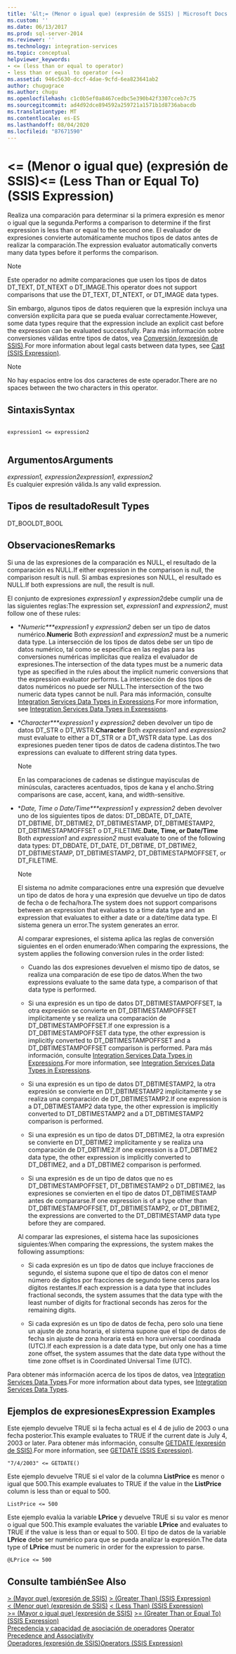 ```yaml
---
title: '&lt;= (Menor o igual que) (expresión de SSIS) | Microsoft Docs'
ms.custom: ''
ms.date: 06/13/2017
ms.prod: sql-server-2014
ms.reviewer: ''
ms.technology: integration-services
ms.topic: conceptual
helpviewer_keywords:
- <= (less than or equal to operator)
- less than or equal to operator (<=)
ms.assetid: 946c5630-dccf-4dae-9cfd-6ea823641ab2
author: chugugrace
ms.author: chugu
ms.openlocfilehash: c1c0b5ef0a8467cedbc5e390b42f3307cceb7c75
ms.sourcegitcommit: ad4d92dce894592a259721a1571b1d8736abacdb
ms.translationtype: MT
ms.contentlocale: es-ES
ms.lasthandoff: 08/04/2020
ms.locfileid: "87671590"
---
```

# <a name="lt-less-than-or-equal-to-ssis-expression"></a><span data-ttu-id="1107c-102">&lt;= (Menor o igual que) (expresión de SSIS)</span><span class="sxs-lookup"><span data-stu-id="1107c-102">&lt;= (Less Than or Equal To) (SSIS Expression)</span></span>
  <span data-ttu-id="1107c-103">Realiza una comparación para determinar si la primera expresión es menor o igual que la segunda.</span><span class="sxs-lookup"><span data-stu-id="1107c-103">Performs a comparison to determine if the first expression is less than or equal to the second one.</span></span> <span data-ttu-id="1107c-104">El evaluador de expresiones convierte automáticamente muchos tipos de datos antes de realizar la comparación.</span><span class="sxs-lookup"><span data-stu-id="1107c-104">The expression evaluator automatically converts many data types before it performs the comparison.</span></span>  
  
> [!NOTE]  
>  <span data-ttu-id="1107c-105">Este operador no admite comparaciones que usen los tipos de datos DT_TEXT, DT_NTEXT o DT_IMAGE.</span><span class="sxs-lookup"><span data-stu-id="1107c-105">This operator does not support comparisons that use the DT_TEXT, DT_NTEXT, or DT_IMAGE data types.</span></span>  
  
 <span data-ttu-id="1107c-106">Sin embargo, algunos tipos de datos requieren que la expresión incluya una conversión explícita para que se pueda evaluar correctamente.</span><span class="sxs-lookup"><span data-stu-id="1107c-106">However, some data types require that the expression include an explicit cast before the expression can be evaluated successfully.</span></span> <span data-ttu-id="1107c-107">Para más información sobre conversiones válidas entre tipos de datos, vea [Conversión &#40;expresión de SSIS&#41;](cast-ssis-expression.md).</span><span class="sxs-lookup"><span data-stu-id="1107c-107">For more information about legal casts between data types, see [Cast &#40;SSIS Expression&#41;](cast-ssis-expression.md).</span></span>  
  
> [!NOTE]  
>  <span data-ttu-id="1107c-108">No hay espacios entre los dos caracteres de este operador.</span><span class="sxs-lookup"><span data-stu-id="1107c-108">There are no spaces between the two characters in this operator.</span></span>  
  
## <a name="syntax"></a><span data-ttu-id="1107c-109">Sintaxis</span><span class="sxs-lookup"><span data-stu-id="1107c-109">Syntax</span></span>  
  
```  
  
expression1 <= expression2  
  
```  
  
## <a name="arguments"></a><span data-ttu-id="1107c-110">Argumentos</span><span class="sxs-lookup"><span data-stu-id="1107c-110">Arguments</span></span>  
 <span data-ttu-id="1107c-111">*expression1, expression2*</span><span class="sxs-lookup"><span data-stu-id="1107c-111">*expression1, expression2*</span></span>  
 <span data-ttu-id="1107c-112">Es cualquier expresión válida.</span><span class="sxs-lookup"><span data-stu-id="1107c-112">Is any valid expression.</span></span>  
  
## <a name="result-types"></a><span data-ttu-id="1107c-113">Tipos de resultado</span><span class="sxs-lookup"><span data-stu-id="1107c-113">Result Types</span></span>  
 <span data-ttu-id="1107c-114">DT_BOOL</span><span class="sxs-lookup"><span data-stu-id="1107c-114">DT_BOOL</span></span>  
  
## <a name="remarks"></a><span data-ttu-id="1107c-115">Observaciones</span><span class="sxs-lookup"><span data-stu-id="1107c-115">Remarks</span></span>  
 <span data-ttu-id="1107c-116">Si una de las expresiones de la comparación es NULL, el resultado de la comparación es NULL.</span><span class="sxs-lookup"><span data-stu-id="1107c-116">If either expression in the comparison is null, the comparison result is null.</span></span> <span data-ttu-id="1107c-117">Si ambas expresiones son NULL, el resultado es NULL.</span><span class="sxs-lookup"><span data-stu-id="1107c-117">If both expressions are null, the result is null.</span></span>  
  
 <span data-ttu-id="1107c-118">El conjunto de expresiones *expression1* y *expression2*debe cumplir una de las siguientes reglas:</span><span class="sxs-lookup"><span data-stu-id="1107c-118">The expression set, *expression1* and *expression2*, must follow one of these rules:</span></span>  
  
-   <span data-ttu-id="1107c-119">\**Numeric\*\*\*expression1* y *expression2* deben ser un tipo de datos numérico.</span><span class="sxs-lookup"><span data-stu-id="1107c-119">**Numeric** Both *expression1* and *expression2* must be a numeric data type.</span></span> <span data-ttu-id="1107c-120">La intersección de los tipos de datos debe ser un tipo de datos numérico, tal como se especifica en las reglas para las conversiones numéricas implícitas que realiza el evaluador de expresiones.</span><span class="sxs-lookup"><span data-stu-id="1107c-120">The intersection of the data types must be a numeric data type as specified in the rules about the implicit numeric conversions that the expression evaluator performs.</span></span> <span data-ttu-id="1107c-121">La intersección de dos tipos de datos numéricos no puede ser NULL.</span><span class="sxs-lookup"><span data-stu-id="1107c-121">The intersection of the two numeric data types cannot be null.</span></span> <span data-ttu-id="1107c-122">Para más información, consulte [Integration Services Data Types in Expressions](integration-services-data-types-in-expressions.md).</span><span class="sxs-lookup"><span data-stu-id="1107c-122">For more information, see [Integration Services Data Types in Expressions](integration-services-data-types-in-expressions.md).</span></span>  
  
-   <span data-ttu-id="1107c-123">\**Character\*\*\*expression1* y *expression2* deben devolver un tipo de datos DT_STR o DT_WSTR.</span><span class="sxs-lookup"><span data-stu-id="1107c-123">**Character** Both *expression1* and *expression2* must evaluate to either a DT_STR or a DT_WSTR data type.</span></span> <span data-ttu-id="1107c-124">Las dos expresiones pueden tener tipos de datos de cadena distintos.</span><span class="sxs-lookup"><span data-stu-id="1107c-124">The two expressions can evaluate to different string data types.</span></span>  
  
    > [!NOTE]  
    >  <span data-ttu-id="1107c-125">En las comparaciones de cadenas se distingue mayúsculas de minúsculas, caracteres acentuados, tipos de kana y el ancho.</span><span class="sxs-lookup"><span data-stu-id="1107c-125">String comparisons are case, accent, kana, and width-sensitive.</span></span>  
  
-   <span data-ttu-id="1107c-126">\**Date, Time o Date/Time\*\*\*expression1* y *expression2* deben devolver uno de los siguientes tipos de datos: DT_DBDATE, DT_DATE, DT_DBTIME, DT_DBTIME2, DT_DBTIMESTAMP, DT_DBTIMESTAMP2, DT_DBTIMESTAPMOFFSET o DT_FILETIME.</span><span class="sxs-lookup"><span data-stu-id="1107c-126">**Date, Time, or Date/Time** Both *expression1* and *expression2* must evaluate to one of the following data types: DT_DBDATE, DT_DATE, DT_DBTIME, DT_DBTIME2, DT_DBTIMESTAMP, DT_DBTIMESTAMP2, DT_DBTIMESTAPMOFFSET, or DT_FILETIME.</span></span>  
  
    > [!NOTE]  
    >  <span data-ttu-id="1107c-127">El sistema no admite comparaciones entre una expresión que devuelve un tipo de datos de hora y una expresión que devuelve un tipo de datos de fecha o de fecha/hora.</span><span class="sxs-lookup"><span data-stu-id="1107c-127">The system does not support comparisons between an expression that evaluates to a time data type and an expression that evaluates to either a date or a date/time data type.</span></span> <span data-ttu-id="1107c-128">El sistema genera un error.</span><span class="sxs-lookup"><span data-stu-id="1107c-128">The system generates an error.</span></span>  
  
     <span data-ttu-id="1107c-129">Al comparar expresiones, el sistema aplica las reglas de conversión siguientes en el orden enumerado:</span><span class="sxs-lookup"><span data-stu-id="1107c-129">When comparing the expressions, the system applies the following conversion rules in the order listed:</span></span>  
  
    -   <span data-ttu-id="1107c-130">Cuando las dos expresiones devuelven el mismo tipo de datos, se realiza una comparación de ese tipo de datos.</span><span class="sxs-lookup"><span data-stu-id="1107c-130">When the two expressions evaluate to the same data type, a comparison of that data type is performed.</span></span>  
  
    -   <span data-ttu-id="1107c-131">Si una expresión es un tipo de datos DT_DBTIMESTAMPOFFSET, la otra expresión se convierte en DT_DBTIMESTAMPOFFSET implícitamente y se realiza una comparación de DT_DBTIMESTAMPOFFSET.</span><span class="sxs-lookup"><span data-stu-id="1107c-131">If one expression is a DT_DBTIMESTAMPOFFSET data type, the other expression is implicitly converted to DT_DBTIMESTAMPOFFSET and a DT_DBTIMESTAMPOFFSET comparison is performed.</span></span> <span data-ttu-id="1107c-132">Para más información, consulte [Integration Services Data Types in Expressions](integration-services-data-types-in-expressions.md).</span><span class="sxs-lookup"><span data-stu-id="1107c-132">For more information, see [Integration Services Data Types in Expressions](integration-services-data-types-in-expressions.md).</span></span>  
  
    -   <span data-ttu-id="1107c-133">Si una expresión es un tipo de datos DT_DBTIMESTAMP2, la otra expresión se convierte en DT_DBTIMESTAMP2 implícitamente y se realiza una comparación de DT_DBTIMESTAMP2.</span><span class="sxs-lookup"><span data-stu-id="1107c-133">If one expression is a DT_DBTIMESTAMP2 data type, the other expression is implicitly converted to DT_DBTIMESTAMP2 and a DT_DBTIMESTAMP2 comparison is performed.</span></span>  
  
    -   <span data-ttu-id="1107c-134">Si una expresión es un tipo de datos DT_DBTIME2, la otra expresión se convierte en DT_DBTIME2 implícitamente y se realiza una comparación de DT_DBTIME2.</span><span class="sxs-lookup"><span data-stu-id="1107c-134">If one expression is a DT_DBTIME2 data type, the other expression is implicitly converted to DT_DBTIME2, and a DT_DBTIME2 comparison is performed.</span></span>  
  
    -   <span data-ttu-id="1107c-135">Si una expresión es de un tipo de datos que no es DT_DBTIMESTAMPOFFSET, DT_DBTIMESTAMP2 o DT_DBTIME2, las expresiones se convierten en el tipo de datos DT_DBTIMESTAMP antes de compararse.</span><span class="sxs-lookup"><span data-stu-id="1107c-135">If one expression is of a type other than DT_DBTIMESTAMPOFFSET, DT_DBTIMESTAMP2, or DT_DBTIME2, the expressions are converted to the DT_DBTIMESTAMP data type before they are compared.</span></span>  
  
     <span data-ttu-id="1107c-136">Al comparar las expresiones, el sistema hace las suposiciones siguientes:</span><span class="sxs-lookup"><span data-stu-id="1107c-136">When comparing the expressions, the system makes the following assumptions:</span></span>  
  
    -   <span data-ttu-id="1107c-137">Si cada expresión es un tipo de datos que incluye fracciones de segundo, el sistema supone que el tipo de datos con el menor número de dígitos por fracciones de segundo tiene ceros para los dígitos restantes.</span><span class="sxs-lookup"><span data-stu-id="1107c-137">If each expression is a data type that includes fractional seconds, the system assumes that the data type with the least number of digits for fractional seconds has zeros for the remaining digits.</span></span>  
  
    -   <span data-ttu-id="1107c-138">Si cada expresión es un tipo de datos de fecha, pero solo una tiene un ajuste de zona horaria, el sistema supone que el tipo de datos de fecha sin ajuste de zona horaria está en hora universal coordinada (UTC).</span><span class="sxs-lookup"><span data-stu-id="1107c-138">If each expression is a date data type, but only one has a time zone offset, the system assumes that the date data type without the time zone offset is in Coordinated Universal Time (UTC).</span></span>  
  
 <span data-ttu-id="1107c-139">Para obtener más información acerca de los tipos de datos, vea [Integration Services Data Types](../data-flow/integration-services-data-types.md).</span><span class="sxs-lookup"><span data-stu-id="1107c-139">For more information about data types, see [Integration Services Data Types](../data-flow/integration-services-data-types.md).</span></span>  
  
## <a name="expression-examples"></a><span data-ttu-id="1107c-140">Ejemplos de expresiones</span><span class="sxs-lookup"><span data-stu-id="1107c-140">Expression Examples</span></span>  
 <span data-ttu-id="1107c-141">Este ejemplo devuelve TRUE si la fecha actual es el 4 de julio de 2003 o una fecha posterior.</span><span class="sxs-lookup"><span data-stu-id="1107c-141">This example evaluates to TRUE if the current date is July 4, 2003 or later.</span></span> <span data-ttu-id="1107c-142">Para obtener más información, consulte [GETDATE &#40;expresión de SSIS&#41;](getdate-ssis-expression.md).</span><span class="sxs-lookup"><span data-stu-id="1107c-142">For more information, see [GETDATE &#40;SSIS Expression&#41;](getdate-ssis-expression.md).</span></span>  
  
```  
"7/4/2003" <= GETDATE()  
```  
  
 <span data-ttu-id="1107c-143">Este ejemplo devuelve TRUE si el valor de la columna **ListPrice** es menor o igual que 500.</span><span class="sxs-lookup"><span data-stu-id="1107c-143">This example evaluates to TRUE if the value in the **ListPrice** column is less than or equal to 500.</span></span>  
  
```  
ListPrice <= 500  
```  
  
 <span data-ttu-id="1107c-144">Este ejemplo evalúa la variable **LPrice** y devuelve TRUE si su valor es menor o igual que 500.</span><span class="sxs-lookup"><span data-stu-id="1107c-144">This example evaluates the variable **LPrice** and evaluates to TRUE if the value is less than or equal to 500.</span></span> <span data-ttu-id="1107c-145">El tipo de datos de la variable **LPrice** debe ser numérico para que se pueda analizar la expresión.</span><span class="sxs-lookup"><span data-stu-id="1107c-145">The data type of **LPrice** must be numeric in order for the expression to parse.</span></span>  
  
```  
@LPrice <= 500  
```  
  
## <a name="see-also"></a><span data-ttu-id="1107c-146">Consulte también</span><span class="sxs-lookup"><span data-stu-id="1107c-146">See Also</span></span>  
 <span data-ttu-id="1107c-147">[&#62; &#40;Mayor que&#41; &#40;expresión de SSIS&#41;](greater-than-ssis-expression.md) </span><span class="sxs-lookup"><span data-stu-id="1107c-147">[&#62; &#40;Greater Than&#41; &#40;SSIS Expression&#41;](greater-than-ssis-expression.md) </span></span>  
 <span data-ttu-id="1107c-148">[&#60; &#40;Menor que&#41; &#40;expresión de SSIS&#41;](less-than-ssis-expression.md) </span><span class="sxs-lookup"><span data-stu-id="1107c-148">[&#60; &#40;Less Than&#41; &#40;SSIS Expression&#41;](less-than-ssis-expression.md) </span></span>  
 <span data-ttu-id="1107c-149">[&#62;= &#40;Mayor o igual que&#41; &#40;expresión de SSIS&#41;](greater-than-or-equal-to-ssis-expression.md) </span><span class="sxs-lookup"><span data-stu-id="1107c-149">[&#62;= &#40;Greater Than or Equal To&#41; &#40;SSIS Expression&#41;](greater-than-or-equal-to-ssis-expression.md) </span></span>  
 <span data-ttu-id="1107c-150">[Precedencia y capacidad de asociación de operadores](operator-precedence-and-associativity.md) </span><span class="sxs-lookup"><span data-stu-id="1107c-150">[Operator Precedence and Associativity](operator-precedence-and-associativity.md) </span></span>  
 [<span data-ttu-id="1107c-151">Operadores &#40;expresión de SSIS&#41;</span><span class="sxs-lookup"><span data-stu-id="1107c-151">Operators &#40;SSIS Expression&#41;</span></span>](operators-ssis-expression.md)  
  
  
